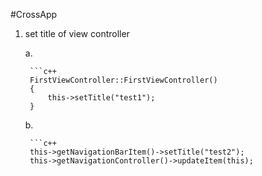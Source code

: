 #CrossApp

1. set title of view controller

    a. 

        ```c++
        FirstViewController::FirstViewController()
        {
            this->setTitle("test1");
        }


    b. 

        ```c++
        this->getNavigationBarItem()->setTitle("test2");
        this->getNavigationController()->updateItem(this);
